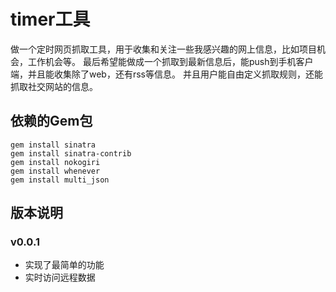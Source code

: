 # timer工具
做一个定时网页抓取工具，用于收集和关注一些我感兴趣的网上信息，比如项目机会，工作机会等。
最后希望能做成一个抓取到最新信息后，能push到手机客户端，并且能收集除了web，还有rss等信息。
并且用户能自由定义抓取规则，还能抓取社交网站的信息。




## 依赖的Gem包

```
gem install sinatra
gem install sinatra-contrib
gem install nokogiri
gem install whenever
gem install multi_json
```

## 版本说明

### v0.0.1

* 实现了最简单的功能
* 实时访问远程数据


